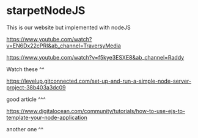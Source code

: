 # starpetNodeJS

This is our website but implemented with nodeJS

https://www.youtube.com/watch?v=EN6Dx22cPRI&ab_channel=TraversyMedia

https://www.youtube.com/watch?v=f5kye3ESXE8&ab_channel=Raddy

Watch these ^^

https://levelup.gitconnected.com/set-up-and-run-a-simple-node-server-project-38b403a3dc09

good article ^^^

https://www.digitalocean.com/community/tutorials/how-to-use-ejs-to-template-your-node-application

another one ^^
